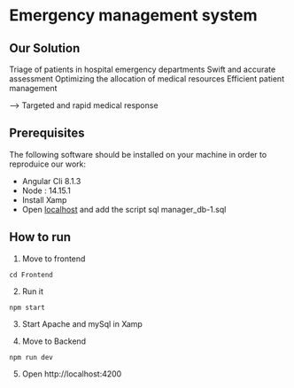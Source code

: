 # Emergency management system

## Our Solution
Triage of patients in hospital emergency departments
Swift and accurate assessment
Optimizing the allocation of medical resources
Efficient patient management

--> Targeted and rapid medical response

## Prerequisites
The following software should be installed on your machine in order to reproduice our work:

- Angular Cli 8.1.3
- Node : 14.15.1
- Install Xamp
- Open [localhost](http://localhost/phpmyadmin) and add the script sql manager_db-1.sql  

## How to run
1. Move to frontend

`cd Frontend`

2. Run it

`npm start  `

3. Start Apache and mySql in Xamp 


4. Move to Backend

`npm run dev `

5. Open http://localhost:4200
